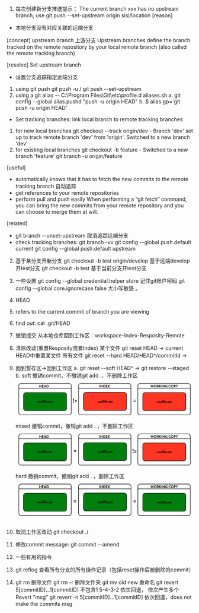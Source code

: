 1. 每次创建新分支推送提示：
The current branch xxx has no upstream branch, use
git push --set-upstream origin sisi/location
[reason]
  - 本地分支没有对应关联的远端分支

[concept]
  upstream branch 上游分支
  Upstream branches define the branch tracked on the remote repository by your local remote branch 
  (also called the remote tracking branch)
 
[resolve] Set upstream branch 
 - 设置分支追踪指定远端分支
  1. using git push
    git push -u <remote> <branch> / git push --set-upstream <remote> <branch>
  2. using a git alias -- C:\Program Files\Git\etc\profile.d  aliases.sh
    a. git config --global alias.pushd "push -u origin HEAD"
    b. $ alias gp='git push -u origin HEAD'
 - Set tracking branches: link local branch to remote tracking branches
  1. for new local branches
    git checkout --track origin/dev 
    - Branch 'dev' set up to track remote branch 'dev' from 'origin'.
      Switched to a new branch 'dev'
  2. for existing local branches
    git checkout -b feature
    - Switched to a new branch 'feature'
    git branch -u origin/feature

[useful]
  - automatically knows that it has to fetch the new commits to the remote tracking branch 自动追踪
  - get references to your remote repositories
  - perform pull and push easily
  When performing a “git fetch” command, you can bring the new commits from your remote repository and you can choose to merge them at will.

[related]
  - git branch --unset-upstream 取消追踪远端分支
  - check tracking branches: git branch -vv
  git config --global push.default current
  git config --global push.default upstream

2. 基于某分支开新分支
git checkout -b test origin/develop  基于远端develop开test分支
git checkout -b test 基于当前分支开test分支


3. 一些设置
git config --global credential.helper store  记住git账户密码
git config --global core.ignorecase false  大小写敏感 。

4. HEAD
  1. refers to the current commit of branch you are viewing
  2. find out: cat .git/HEAD

5. 撤销提交
  从本地仓库回到工作区：workspace-Index-Resposity-Remote
  1. 清除改动(重置Resposity或者Index) 
    某个文件 git reset HEAD <file>   -> current HEAD中重置某文件
    所有文件 git reset --hard HEAD/HEAD^/commitId  -> 
  2. 回到暂存区->回到工作区 
     a. git reset --soft HEAD^ -> git restore --staged <file>
     b. soft 撤销commit，不撤销git add .，不删除工作区 
        ![avatar](/images/reset-soft.png)
        mixed 撤销commit，撤销git add . ，不删除工作区 
        ![avatar](/images/reset-mixed.png)
        hard 撤销commit，撤销git add . ，删除工作区 
        ![avatar](/images/reset-hard.png)
  3. 取消工作区改动 git checkout ./<file>
  4. 修改commit message: git commit --amend



6. 一些有用的指令
  1. git reflog
  查看所有分支的所有操作记录（包括reset操作后被删除的commit） 
  2. git rm 删除文件
     git rm -r 删除文件夹
     git mv old  new 重命名
     git revert 5[commitID]...1[commitID]  不包含1   5-4-3-2 依次回退， 依次产生多个Revert "msg"
     git revert -n 5[commitID]...1[commitID]  依次回退，does not make the commits msg



